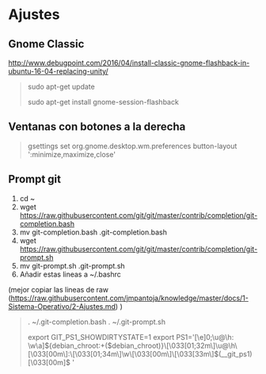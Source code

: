# Ajustes

## Gnome Classic
http://www.debugpoint.com/2016/04/install-classic-gnome-flashback-in-ubuntu-16-04-replacing-unity/

> sudo apt-get update
> 
> sudo apt-get install gnome-session-flashback

## Ventanas con botones a la derecha
> gsettings set org.gnome.desktop.wm.preferences button-layout ':minimize,maximize,close'


## Prompt git

1. cd ~
2. wget https://raw.githubusercontent.com/git/git/master/contrib/completion/git-completion.bash
3. mv git-completion.bash .git-completion.bash
4. wget https://raw.githubusercontent.com/git/git/master/contrib/completion/git-prompt.sh
5. mv git-prompt.sh .git-prompt.sh
6. Añadir estas lineas a ~/.bashrc 

(mejor copiar las lineas de raw (https://raw.githubusercontent.com/jmpantoja/knowledge/master/docs/1-Sistema-Operativo/2-Ajustes.md) )

> . ~/.git-completion.bash
> . ~/.git-prompt.sh
> 
> export GIT_PS1_SHOWDIRTYSTATE=1
> export PS1='\[\e]0;\u@\h: \w\a\]${debian_chroot:+($debian_chroot)}\[\033[01;32m\]\u@\h\[\033[00m\]:\[\033[01;34m\]\w\[\033[00m\]\[\033[33m\]$(__git_ps1)\[\033[00m\]\$ '


